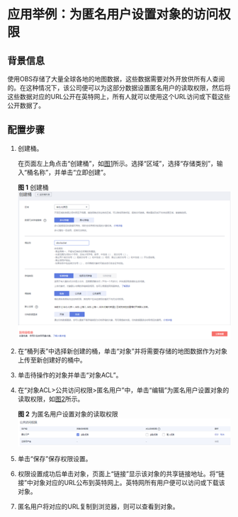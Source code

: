 # 应用举例：为匿名用户设置对象的访问权限<a name="zh-cn_topic_0070519781"></a>

## 背景信息<a name="zh-cn_topic_0056349953_section123050"></a>

使用OBS存储了大量全球各地的地图数据，这些数据需要对外开放供所有人查阅的。在这种情况下，该公司便可以为这部分数据设置匿名用户的读取权限，然后将这些数据对应的URL公开在英特网上，所有人就可以使用这个URL访问或下载这些公开数据了。

## 配置步骤<a name="s7abc288e370041d0ae6720d845f60826"></a>

1.  创建桶。

    在页面左上角点击“创建桶”，如[图1](#zh-cn_topic_0066088964_fig35806698194939)所示。选择“区域”，选择“存储类别”，输入“桶名称”，并单击“立即创建”。

    **图 1**  创建桶<a name="zh-cn_topic_0066088964_fig35806698194939"></a>  
    ![](figures/创建桶.png "创建桶")

2.  在“桶列表”中选择新创建的桶，单击“对象”并将需要存储的地图数据作为对象上传至新创建好的桶中。
3.  单击待操作的对象并单击“对象ACL”。
4.  在“对象ACL\>公共访问权限\>匿名用户”中，单击“编辑”为匿名用户设置对象的读取权限，如[图2](#fig58496641194012)所示。

    **图 2**  为匿名用户设置对象的读取权限<a name="fig58496641194012"></a>  
    ![](figures/为匿名用户设置对象的读取权限.png "为匿名用户设置对象的读取权限")

5.  单击“保存”保存权限设置。
6.  权限设置成功后单击对象，页面上“链接”显示该对象的共享链接地址。将“链接”中对象对应的URL公布到英特网上。英特网所有用户便可以访问或下载该对象。
7.  匿名用户将对应的URL复制到浏览器，则可以查看到对象。

